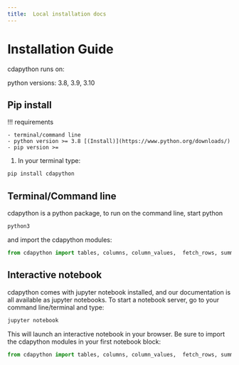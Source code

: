 ```yaml
---
title:  Local installation docs
---
```


# Installation Guide

cdapython runs on:

python versions: 3.8, 3.9, 3.10

## Pip install

!!! requirements

    - terminal/command line
    - python version >= 3.8 [(Install)](https://www.python.org/downloads/)
    - pip version >= 

1. In your terminal type:

  ```bash
  pip install cdapython
  ```
## Terminal/Command line

cdapython is a python package, to run on the command line, start python

```bash
python3
```
and import the cdapython modules:

```python
from cdapython import tables, columns, column_values,  fetch_rows, summary_counts
```
## Interactive notebook

cdapython comes with jupyter notebook installed, and our documentation is all available as jupyter notebooks. To start a notebook server, go to your command line/terminal and type:

```bash
jupyter notebook
```
This will launch an interactive notebook in your browser. Be sure to import the cdapython modules in your first notebook block:

```python
from cdapython import tables, columns, column_values,  fetch_rows, summary_counts
```




